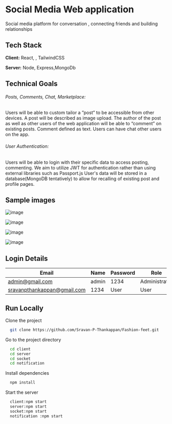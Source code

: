 
# Social Media Web application
Social media platform for conversation , connecting friends and building relationships



## Tech Stack

**Client:** React, , TailwindCSS

**Server:** Node, Express,MongoDb


## Technical Goals

###### Posts, Comments, Chat, Marketplace:

Users will be able to custom tailor a ”post” to be accessible from other devices. A post will be described as image upload. The author of the post as well as other users of the web application will be able to “comment” on existing posts. Comment defined as text. Users can have chat other users on the app.


###### User Authentication:
Users will be able to login with their specific data to access posting, commenting. We aim to utilize JWT for authentication rather than using external libraries such as Passport.js User's data will be stored in a database(MongoDB tentatively) to allow for recalling of existing post and profile pages.
## Sample images


![image](https://user-images.githubusercontent.com/105580721/211220090-557db4c6-e9a3-473b-8eea-d792b55c9ced.png)


![image](https://user-images.githubusercontent.com/105580721/211220147-88b1af71-6822-4137-b549-b0b9ec2cf1dd.png)


![image](https://user-images.githubusercontent.com/105580721/211220197-9d0baa02-7823-4846-9cc6-42ab82741705.png)

![image](https://user-images.githubusercontent.com/105580721/211220230-af40d136-462b-48e1-9220-d1591dfb9003.png)






## Login Details

| Email             | Name                   |Password|  Role  |
| ----------------- | -----------------------|--------|----------|
| admin@gmail.com | admin |  1234   | Administrator  |
| sravanpthankappan@gmail.com|  1234     |  User   |User



## Run Locally

Clone the project

```bash
  git clone https://github.com/Sravan-P-Thankappan/Fashion-feet.git
```

Go to the project directory

```bash
  cd client
  cd server
  cd socket
  cd notification
```


Install dependencies

```bash
  npm install
```

Start the server

```bash
  client:npm start
  server:npm start
  socket:npm start
  notification :npm start

```


